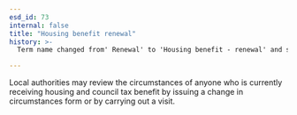 ```yaml
---
esd_id: 73
internal: false
title: "Housing benefit renewal"
history: >-
  Term name changed from' Renewal' to 'Housing benefit - renewal' and scope notes added in version 2.02, and changed in version 3.06. Term name changed from 'Housing benefit - renewal' to 'Housing - benefit - renewal' in version 3.00. Name changed to 'Housing benefit renewal' in version 4.00.

---
```


Local authorities may review the circumstances of anyone who is currently receiving housing and council tax benefit by issuing a change in circumstances form or by carrying out a visit.

